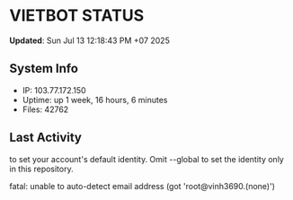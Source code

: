 # VIETBOT STATUS
**Updated**: Sun Jul 13 12:18:43 PM +07 2025

## System Info
- IP: 103.77.172.150
- Uptime: up 1 week, 16 hours, 6 minutes
- Files: 42762

## Last Activity

to set your account's default identity.
Omit --global to set the identity only in this repository.

fatal: unable to auto-detect email address (got 'root@vinh3690.(none)')
